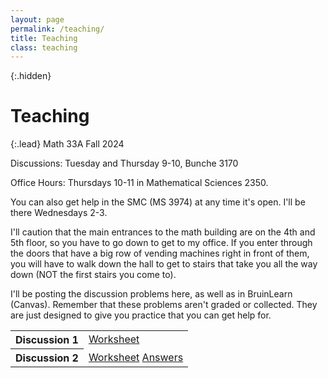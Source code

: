 ```yaml
---
layout: page
permalink: /teaching/
title: Teaching
class: teaching
---
```


{:.hidden}
# Teaching

{:.lead}
Math 33A Fall 2024

Discussions: Tuesday and Thursday 9-10, Bunche 3170

Office Hours: Thursdays 10-11 in Mathematical Sciences 2350.

You can also get help in the SMC (MS 3974) at any time it's open. I'll be there Wednesdays 2-3.

I'll caution that the main entrances to the math building are on the 4th and 5th floor, so you have to go down to get to my office. If you enter through the doors that have a big row of vending machines right in front of them, you will have to walk down the hall to get to stairs that take you all the way down (NOT the first stairs you come to).

I'll be posting the discussion problems here, as well as in BruinLearn (Canvas). Remember that these problems aren't graded or collected. They are just designed to give you practice that you can get help for.

<table>
  <tr> <th>Discussion 1</th> <td><a href="/assets/33A-Worksheet1-F24.pdf"><i class="far fa-file-pdf" aria-hidden="true"></i> Worksheet</a></td></tr>
  <tr> <th>Discussion 2</th> <td><a href="/assets/33A-Worksheet2-F24.pdf"><i class="far fa-file-pdf" aria-hidden="true"></i> Worksheet</a> <a href="/assets/33A-Worksheet2-Answers-F24.pdf"><i class="far fa-file-pdf" aria-hidden="true"></i> Answers</a></td></tr>
</table>
